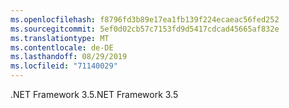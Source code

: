 ```yaml
---
ms.openlocfilehash: f8796fd3b89e17ea1fb139f224ecaeac56fed252
ms.sourcegitcommit: 5ef0d02cb57c7153fd9d5417cdcad45665af832e
ms.translationtype: MT
ms.contentlocale: de-DE
ms.lasthandoff: 08/29/2019
ms.locfileid: "71140029"
---
```

 <span data-ttu-id="3aead-101">.NET Framework 3.5</span><span class="sxs-lookup"><span data-stu-id="3aead-101">.NET Framework 3.5</span></span> 
